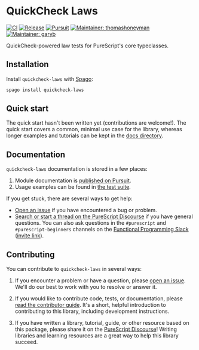 # QuickCheck Laws

[![CI](https://github.com/purescript-contrib/purescript-quickcheck-laws/workflows/CI/badge.svg?branch=main)](https://github.com/purescript-contrib/purescript-quickcheck-laws/actions?query=workflow%3ACI+branch%3Amain)
[![Release](https://img.shields.io/github/release/purescript-contrib/purescript-quickcheck-laws.svg)](https://github.com/purescript-contrib/purescript-quickcheck-laws/releases)
[![Pursuit](https://pursuit.purescript.org/packages/purescript-quickcheck-laws/badge)](https://pursuit.purescript.org/packages/purescript-quickcheck-laws)
[![Maintainer: thomashoneyman](https://img.shields.io/badge/maintainer-thomashoneyman-teal.svg)](https://github.com/thomashoneyman)
[![Maintainer: garyb](https://img.shields.io/badge/maintainer-garyb-teal.svg)](https://github.com/garyb)

QuickCheck-powered law tests for PureScript's core typeclasses.

## Installation

Install `quickcheck-laws` with [Spago](https://github.com/purescript/spago):

```sh
spago install quickcheck-laws
```

## Quick start

The quick start hasn't been written yet (contributions are welcome!). The quick start covers a common, minimal use case for the library, whereas longer examples and tutorials can be kept in the [docs directory](./docs).

## Documentation

`quickcheck-laws` documentation is stored in a few places:

1. Module documentation is [published on Pursuit](https://pursuit.purescript.org/packages/purescript-quickcheck-laws).
2. Usage examples can be found in [the test suite](./test).

If you get stuck, there are several ways to get help:

- [Open an issue](https://github.com/purescript-contrib/purescript-quickcheck-laws/issues) if you have encountered a bug or problem.
- [Search or start a thread on the PureScript Discourse](https://discourse.purescript.org) if you have general questions. You can also ask questions in the `#purescript` and `#purescript-beginners` channels on the [Functional Programming Slack](https://functionalprogramming.slack.com) ([invite link](https://fpchat-invite.herokuapp.com/)).

## Contributing

You can contribute to `quickcheck-laws` in several ways:

1. If you encounter a problem or have a question, please [open an issue](https://github.com/purescript-contrib/purescript-quickcheck-laws/issues). We'll do our best to work with you to resolve or answer it.

2. If you would like to contribute code, tests, or documentation, please [read the contributor guide](./CONTRIBUTING.md). It's a short, helpful introduction to contributing to this library, including development instructions.

3. If you have written a library, tutorial, guide, or other resource based on this package, please share it on the [PureScript Discourse](https://discourse.purescript.org)! Writing libraries and learning resources are a great way to help this library succeed.
